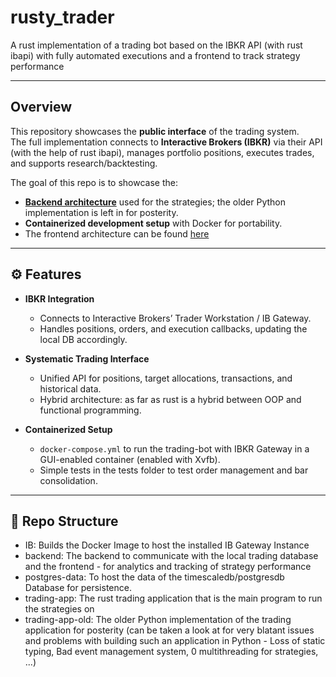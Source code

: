 # rusty_trader

A rust implementation of a trading bot based on the IBKR API (with rust ibapi) with fully automated executions and a frontend to track strategy performance

---

## Overview

This repository showcases the **public interface** of the trading system.  
The full implementation connects to **Interactive Brokers (IBKR)** via their API (with the help of rust ibapi), manages portfolio positions, executes trades, and supports research/backtesting.  

The goal of this repo is to showcase the:
- [**Backend architecture**](/backend/README.md) used for the strategies; the older Python implementation is left in for posterity.
- **Containerized development setup** with Docker for portability.
- The frontend architecture can be found [here](https://github.com/RyanTYT/rusty_trader_front)

---

## ⚙️ Features

- **IBKR Integration**  
  - Connects to Interactive Brokers’ Trader Workstation / IB Gateway.  
  - Handles positions, orders, and execution callbacks, updating the local DB accordingly.

- **Systematic Trading Interface**  
  - Unified API for positions, target allocations, transactions, and historical data.
  - Hybrid architecture: as far as rust is a hybrid between OOP and functional programming.

- **Containerized Setup**  
  - `docker-compose.yml` to run the trading-bot with IBKR Gateway in a GUI-enabled container (enabled with Xvfb).
  - Simple tests in the tests folder to test order management and bar consolidation.

---

## 📂 Repo Structure

- IB: Builds the Docker Image to host the installed IB Gateway Instance
- backend: The backend to communicate with the local trading database and the frontend - for analytics and tracking of strategy performance
- postgres-data: To host the data of the timescaledb/postgresdb Database for persistence.
- trading-app: The rust trading application that is the main program to run the strategies on
- trading-app-old: The older Python implementation of the trading application for posterity (can be taken a look at for very blatant issues and problems with building such an application in Python - Loss of static typing, Bad event management system, 0 multithreading for strategies, ...)
